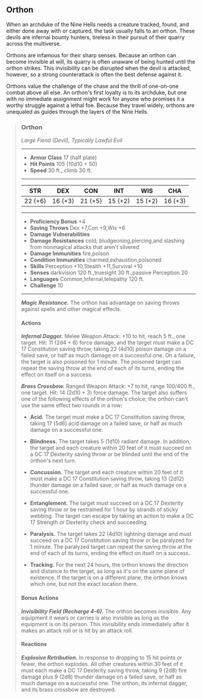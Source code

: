 ## Orthon
When an archduke of the Nine Hells needs a creature tracked, found, and either done away with or captured, the task usually falls to an orthon. These devils are infernal bounty hunters, tireless in their pursuit of their quarry across the multiverse.

Orthons are infamous for their sharp senses. Because an orthon can become invisible at will, its quarry is often unaware of being hunted until the orthon strikes. This invisibility can be disrupted when the devil is attacked, however, so a strong counterattack is often the best defense against it.

Orthons value the challenge of the chase and the thrill of one-on-one combat above all else. An orthon's first loyalty is to its archduke, but one with no immediate assignment might work for anyone who promises it a worthy struggle against a lethal foe. Because they travel widely, orthons are unequaled as guides through the layers of the Nine Hells.

>### Orthon
>*Large Fiend (Devil), Typically Lawful Evil*
>___
>- **Armor Class** 17 (half plate)
>- **Hit Points** 105 (10d10 + 50)
>- **Speed** 30 ft., climb 30 ft.
>___
>|**STR**|**DEX**|**CON**|**INT**|**WIS**|**CHA**|
>|:---:|:---:|:---:|:---:|:---:|:---:|
>|22 (+6)|16 (+3)|21 (+5)|15 (+2)|15 (+2)|16 (+3)|
>
>___
>- **Proficiency Bonus** +4
>- **Saving Throws** Dex +7,Con +9,Wis +6
>- **Damage Vulnerabilities** 
>- **Damage Resistances** cold; bludgeoning,piercing,and slashing from nonmagical attacks that aren't silvered
>- **Damage Immunities** fire,poison
>- **Condition Immunities** charmed,exhaustion,poisoned
>- **Skills** Perception +10,Stealth +11,Survival +10
>- **Senses** darkvision 120 ft.,truesight 30 ft.,passive Perception 20
>- **Languages** Common,Infernal,telepathy 120 ft.
>- **Challenge** 10
>___
>***Magic Resistance.*** The orthon has advantage on saving throws against spells and other magical effects.
>
>#### Actions
>***Infernal Dagger.*** Melee Weapon Attack: +10 to hit, reach 5 ft., one target. Hit: 11 (2d4 + 6) force damage, and the target must make a DC 17 Constitution saving throw, taking 22 (4d10) poison damage on a failed save, or half as much damage on a successful one. On a failure, the target is also poisoned for 1 minute. The poisoned target can repeat the saving throw at the end of each of its turns, ending the effect on itself on a success.
>
>***Brass Crossbow.*** Ranged Weapon Attack: +7 to hit, range 100/400 ft., one target. Hit: 14 (2d10 + 3) force damage. The target also suffers one of the following effects of the orthon's choice; the orthon can't use the same effect two rounds in a row:
>
>* **Acid.** The target must make a DC 17 Constitution saving throw, taking 17 (5d6) acid damage on a failed save, or half as much damage on a successful one.
>
>* **Blindness.** The target takes 5 (1d10) radiant damage. In addition, the target and each creature within 20 feet of it must succeed on a DC 17 Dexterity saving throw or be blinded until the end of the orthon's next turn.
>
>* **Concussion.** The target and each creature within 20 feet of it must make a DC 17 Constitution saving throw, taking 13 (2d12) thunder damage on a failed save, or half as much damage on a successful one.
>
>* **Entanglement.** The target must succeed on a DC 17 Dexterity saving throw or be restrained for 1 hour by strands of sticky webbing. The target can escape by taking an action to make a DC 17 Strength or Dexterity check and succeeding.
>
>* **Paralysis.** The target takes 22 (4d10) lightning damage and must succeed on a DC 17 Constitution saving throw or be paralyzed for 1 minute. The paralyzed target can repeat the saving throw at the end of each of its turns, ending the effect on itself on a success.
>
>* **Tracking.** For the next 24 hours, the orthon knows the direction and distance to the target, as long as it's on the same plane of existence. If the target is on a different plane, the orthon knows which one, but not the exact location there.
>
>#### Bonus Actions
>***Invisibility Field (Recharge 4-6).*** The orthon becomes invisible. Any equipment it wears or carries is also invisible as long as the equipment is on its person. This invisibility ends immediately after it makes an attack roll or is hit by an attack roll.
>
>#### Reactions
>***Explosive Retribution.*** In response to dropping to 15 hit points or fewer, the orthon explodes. All other creatures within 30 feet of it must each make a DC 17 Dexterity saving throw, taking 9 (2d8) fire damage plus 9 (2d8) thunder damage on a failed save, or half as much damage on a successful one. The orthon, its infernal dagger, and its brass crossbow are destroyed.
>
